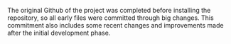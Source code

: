 The original Github of the project was completed before installing the repository, so all early files were committed through big changes. This commitment also includes some recent changes and improvements made after the initial development phase.

